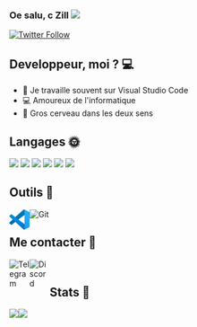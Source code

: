 ### Oe salu, c Zill <img src="https://cdn.discordapp.com/emojis/814877275325071411.png?v=1" width="25px">

[![Twitter Follow](https://img.shields.io/twitter/follow/UserZill?color=1DA1F2&logo=twitter&style=for-the-badge)](https://twitter.com/kud3re)

## Developpeur, moi ? 💻
- 🌙 Je travaille souvent sur Visual Studio Code
- 💻 Amoureux de l'informatique
- 🧠 Gros cerveau dans les deux sens

## Langages 🌞
<p>

<img src="https://img.shields.io/badge/node.js%20-%2343853D.svg?&style=for-the-badge&logo=node.js&logoColor=white"/>
	<img src="https://img.shields.io/badge/JavaScript-F7DF1E?style=for-the-badge&logo=javascript&logoColor=black"/>
	<img src="https://img.shields.io/badge/html5%20-%23E34F26.svg?&style=for-the-badge&logo=html5&logoColor=white"/>
	<img src="https://img.shields.io/badge/css3%20-%231572B6.svg?&style=for-the-badge&logo=css3&logoColor=white"/>
        <img src="https://img.shields.io/badge/PHP-777BB4?style=for-the-badge&logo=php&logoColor=white"/>
        <img src="https://img.shields.io/badge/Shell_Script-121011?style=for-the-badge&logo=gnu-bash&logoColor=white"/>
</p>

## Outils 🧱
<p>
<img align="left" alt="Visual Studio Code" width="36px" src="https://raw.githubusercontent.com/github/explore/80688e429a7d4ef2fca1e82350fe8e3517d3494d/topics/visual-studio-code/visual-studio-code.png" />
<img align="left" alt="Git" width="36px" src="https://external-content.duckduckgo.com/iu/?u=https%3A%2F%2Fupload.wikimedia.org%2Fwikipedia%2Fcommons%2Fthumb%2F3%2F3f%2FGit_icon.svg%2F768px-Git_icon.svg.png&f=1&nofb=1" />
</p>

<br>

## Me contacter 📲
<img align="left" alt="Telegram" width="36px" href="https://t.me/zillw2s" src="https://upload.wikimedia.org/wikipedia/commons/thumb/8/83/Telegram_2019_Logo.svg/1200px-Telegram_2019_Logo.svg.png" />
<img align="left" alt="Discord" width="36px" href="https://t.me/zillw2s" src="https://logodownload.org/wp-content/uploads/2017/11/discord-logo-9.png" />


<br>

## Stats 🧪
<p>
<img align="left" src="https://github-readme-stats.vercel.app/api/top-langs?username=zillw2s&show_icons=true&theme=blue&layout=large">
<img align="down" src="https://github-readme-stats.vercel.app/api?username=zillw2s&&show_icons=true&title_color=00000&icon_color=bb2acf&text_color=daf7dc&bg_color=1515151515">
</p>
